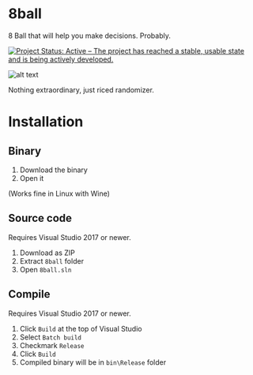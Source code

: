 # 8ball
8 Ball that will help you make decisions. Probably.

[![Project Status: Active – The project has reached a stable, usable state and is being actively developed.](https://www.repostatus.org/badges/latest/active.svg)](https://www.repostatus.org/#active)

![alt text](https://i.imgur.com/6OXfRDI.png "Logo")

Nothing extraordinary, just riced randomizer.

# Installation

## Binary
1. Download the binary
2. Open it

(Works fine in Linux with Wine)

## Source code

Requires Visual Studio 2017 or newer.

1. Download as ZIP
2. Extract `8ball` folder
3. Open `8ball.sln`

## Compile

Requires Visual Studio 2017 or newer.

1. Click `Build` at the top of Visual Studio
2. Select `Batch build`
3. Checkmark `Release`
4. Click `Build`
5. Compiled binary will be in `bin\Release` folder
